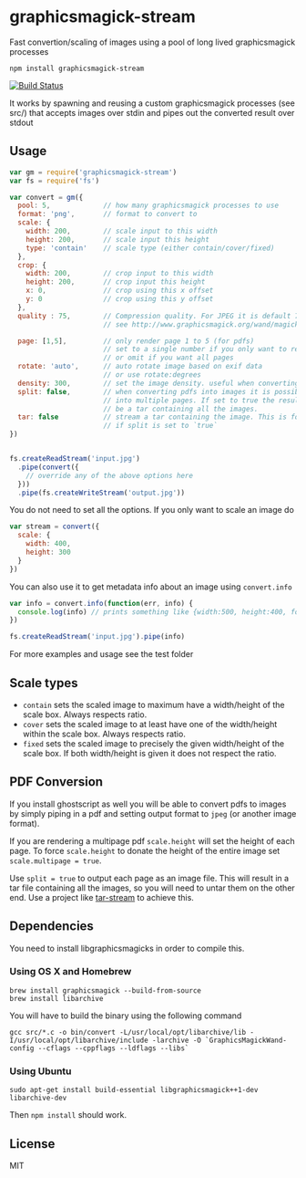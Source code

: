 # graphicsmagick-stream

Fast convertion/scaling of images using a pool of long lived graphicsmagick processes

```shell
npm install graphicsmagick-stream
```

[![Build Status](https://travis-ci.org/e-conomic/graphicsmagick-stream.png)](https://travis-ci.org/e-conomic/graphicsmagick-stream)

It works by spawning and reusing a custom graphicsmagick processes (see src/) that
accepts images over stdin and pipes out the converted result over stdout

## Usage

```js
var gm = require('graphicsmagick-stream')
var fs = require('fs')

var convert = gm({
  pool: 5,             // how many graphicsmagick processes to use
  format: 'png',       // format to convert to
  scale: {
    width: 200,        // scale input to this width
    height: 200,       // scale input this height
    type: 'contain'    // scale type (either contain/cover/fixed)
  },
  crop: {
    width: 200,        // crop input to this width
    height: 200,       // crop input this height
    x: 0,              // crop using this x offset
    y: 0               // crop using this y offset
  },
  quality : 75,        // Compression quality. For JPEG it is default 75. scale 0-100
                       // see http://www.graphicsmagick.org/wand/magick_wand.html#magicksetcompressionquality

  page: [1,5],         // only render page 1 to 5 (for pdfs)
                       // set to a single number if you only want to render one page
                       // or omit if you want all pages
  rotate: 'auto',      // auto rotate image based on exif data
                       // or use rotate:degrees
  density: 300,        // set the image density. useful when converting pdf to images
  split: false,        // when converting pdfs into images it is possible to split
                       // into multiple pages. If set to true the resulting file will
                       // be a tar containing all the images.
  tar: false           // stream a tar containing the image. This is forced to `true`
                       // if split is set to `true`
})


fs.createReadStream('input.jpg')
  .pipe(convert({
    // override any of the above options here
  }))
  .pipe(fs.createWriteStream('output.jpg'))
```

You do not need to set all the options. If you only want to scale an image do

```js
var stream = convert({
  scale: {
    width: 400,
    height: 300
  }
})
```

You can also use it to get metadata info about an image using `convert.info`

``` js
var info = convert.info(function(err, info) {
  console.log(info) // prints something like {width:500, height:400, format:'png'}
})

fs.createReadStream('input.jpg').pipe(info)
```

For more examples and usage see the test folder


## Scale types

* `contain` sets the scaled image to maximum have a width/height of the scale box. Always respects ratio.
* `cover` sets the scaled image to at least have one of the width/height within the scale box. Always respects ratio.
* `fixed` sets the scaled image to precisely the given width/height of the scale box. If both width/height is given it does not respect the ratio.


## PDF Conversion

If you install ghostscript as well you will be able to convert pdfs to images by simply piping in a pdf and setting output format to `jpeg` (or another image format).

If you are rendering a multipage pdf `scale.height` will set the height of each page. To force `scale.height` to donate the height of the entire image set `scale.multipage = true`.

Use `split = true` to output each page as an image file. This will result in a tar file containing all the images, so you will need to untar them on the other end. Use a project like [tar-stream](https://www.npmjs.com/package/tar-stream) to achieve this.


## Dependencies

You need to install libgraphicsmagicks in order to compile this.


### Using OS X and Homebrew

```shell
brew install graphicsmagick --build-from-source
brew install libarchive
```

You will have to build the binary using the following command

```shell
gcc src/*.c -o bin/convert -L/usr/local/opt/libarchive/lib -I/usr/local/opt/libarchive/include -larchive -O `GraphicsMagickWand-config --cflags --cppflags --ldflags --libs`
```


### Using Ubuntu

```shell
sudo apt-get install build-essential libgraphicsmagick++1-dev libarchive-dev
```

Then `npm install` should work.


## License

MIT
